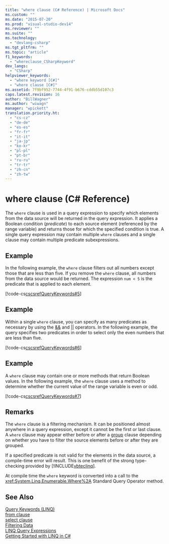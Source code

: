 ```yaml
---
title: "where clause (C# Reference) | Microsoft Docs"
ms.custom: ""
ms.date: "2015-07-20"
ms.prod: "visual-studio-dev14"
ms.reviewer: ""
ms.suite: ""
ms.technology: 
  - "devlang-csharp"
ms.tgt_pltfrm: ""
ms.topic: "article"
f1_keywords: 
  - "whereclause_CSharpKeyword"
dev_langs: 
  - "CSharp"
helpviewer_keywords: 
  - "where keyword [C#]"
  - "where clause [C#]"
ms.assetid: 7f9bf952-7744-4f91-b676-cddb55d107c3
caps.latest.revision: 16
author: "BillWagner"
ms.author: "wiwagn"
manager: "wpickett"
translation.priority.ht: 
  - "cs-cz"
  - "de-de"
  - "es-es"
  - "fr-fr"
  - "it-it"
  - "ja-jp"
  - "ko-kr"
  - "pl-pl"
  - "pt-br"
  - "ru-ru"
  - "tr-tr"
  - "zh-cn"
  - "zh-tw"
---
```

# where clause (C# Reference)
The `where` clause is used in a query expression to specify which elements from the data source will be returned in the query expression. It applies a Boolean condition (*predicate*) to each source element (referenced by the range variable) and returns those for which the specified condition is true. A single query expression may contain multiple `where` clauses and a single clause may contain multiple predicate subexpressions.  
  
## Example  
 In the following example, the `where` clause filters out all numbers except those that are less than five. If you remove the `where` clause, all numbers from the data source would be returned. The expression `num < 5` is the predicate that is applied to each element.  
  
 [!code-cs[cscsrefQueryKeywords#5](../../../csharp/language-reference/keywords/codesnippet/CSharp/where-clause_1.cs)]  
  
## Example  
 Within a single `where` clause, you can specify as many predicates as necessary by using the [&&](../../../csharp/language-reference/operators/conditional-and-operator.md) and [&#124;&#124;](../../../csharp/language-reference/operators/conditional-or-operator.md) operators. In the following example, the query specifies two predicates in order to select only the even numbers that are less than five.  
  
 [!code-cs[cscsrefQueryKeywords#6](../../../csharp/language-reference/keywords/codesnippet/CSharp/where-clause_2.cs)]  
  
## Example  
 A `where` clause may contain one or more methods that return Boolean values. In the following example, the `where` clause uses a method to determine whether the current value of the range variable is even or odd.  
  
 [!code-cs[cscsrefQueryKeywords#7](../../../csharp/language-reference/keywords/codesnippet/CSharp/where-clause_3.cs)]  
  
## Remarks  
 The `where` clause is a filtering mechanism. It can be positioned almost anywhere in a query expression, except it cannot be the first or last clause. A `where` clause may appear either before or after a [group](../../../csharp/language-reference/keywords/group-clause.md) clause depending on whether you have to filter the source elements before or after they are grouped.  
  
 If a specified predicate is not valid for the elements in the data source, a compile-time error will result. This is one benefit of the strong type-checking provided by [!INCLUDE[vbteclinq](../../../csharp/includes/vbteclinq_md.md)].  
  
 At compile time the `where` keyword is converted into a call to the <xref:System.Linq.Enumerable.Where%2A> Standard Query Operator method.  
  
## See Also  
 [Query Keywords (LINQ)](../../../csharp/language-reference/keywords/query-keywords.md)   
 [from clause](../../../csharp/language-reference/keywords/from-clause.md)   
 [select clause](../../../csharp/language-reference/keywords/select-clause.md)   
 [Filtering Data](http://msdn.microsoft.com/library/cee88d0f-31aa-4c60-9452-cc122ed0057d)   
 [LINQ Query Expressions](../../../csharp/programming-guide/linq-query-expressions/index.md)   
 [Getting Started with LINQ in C#](../../../csharp/programming-guide/concepts/linq/getting-started-with-linq.md)